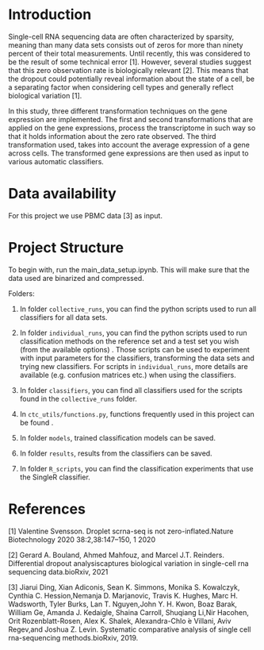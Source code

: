 # Introduction
Single-cell RNA sequencing data are often characterized by sparsity, meaning than many data sets consists out of zeros for more than ninety percent of their total measurements. Until recently, this was considered to be the result of some technical error [1]. However, several studies suggest that this zero observation rate is biologically relevant [2]. This means that the dropout could potentially reveal information about the state of a cell, be a separating factor when considering cell types and generally reflect biological variation [1].  

In this study, three different transformation techniques on the gene expression are implemented. The first and second transformations that are applied on the gene expressions, process the transcriptome in such way so that it holds information about the zero rate observed. The third transformation used, takes into account the average expression of a gene across cells. The transformed gene expressions are then used as input to various automatic classifiers.

# Data availability

For this project we use PBMC data [3] as input.


# Project Structure

To begin with, run the main_data_setup.ipynb. This will make sure that the data used are binarized and compressed. 

Folders:

1. In folder `collective_runs`, you can find the python scripts used to run all classifiers for all data sets.

2. In folder `individual_runs`, you can find the python scripts used to run classification methods on the reference set and a test set you wish (from the available options) . Those scripts can be used to experiment with input parameters for the classifiers, transforming the data sets and trying new classifiers. For scripts in  `individual_runs`, more details are available (e.g. confusion matrices etc.) when using the classifiers.

3. In folder `classifiers`, you can find all classifiers used for the scripts found in the `collective_runs` folder.


4. In `ctc_utils/functions.py`, functions frequently used in this project can be found .

5. In folder `models`, trained classification models can be saved.

6. In folder `results`, results from the classifiers can be saved.

7. In folder `R_scripts`, you can find the classification experiments that use the SingleR classifier.

# References
[1] Valentine  Svensson.   Droplet  scrna-seq  is  not  zero-inflated.Nature Biotechnology 2020 38:2,38:147–150, 1 2020

[2] Gerard A. Bouland, Ahmed Mahfouz, and Marcel J.T. Reinders.  Differential dropout analysiscaptures biological variation in single-cell rna sequencing data.bioRxiv, 2021

[3] Jiarui  Ding,  Xian  Adiconis,  Sean  K.  Simmons,  Monika  S.  Kowalczyk,  Cynthia  C.  Hession,Nemanja D. Marjanovic, Travis K. Hughes, Marc H. Wadsworth, Tyler Burks, Lan T. Nguyen,John Y. H. Kwon, Boaz Barak, William Ge, Amanda J. Kedaigle, Shaina Carroll, Shuqiang Li,Nir  Hacohen,  Orit  Rozenblatt-Rosen,  Alex  K.  Shalek,  Alexandra-Chlo ́e  Villani,  Aviv  Regev,and Joshua Z. Levin.  Systematic comparative analysis of single cell rna-sequencing methods.bioRxiv, 2019.

